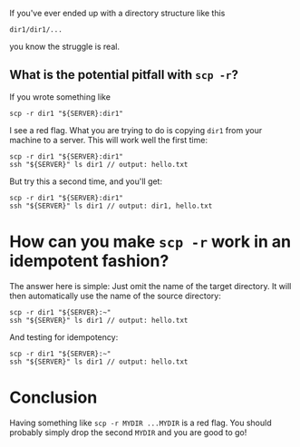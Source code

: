 If you've ever ended up with a directory structure like this

```
dir1/dir1/...
```

you know the struggle is real.

## What is the potential pitfall with `scp -r`?

If you wrote something like

```
scp -r dir1 "${SERVER}:dir1"
```

I see a red flag. What you are trying to do is copying `dir1` from your machine to a server. This will work well the first time:

```
scp -r dir1 "${SERVER}:dir1"
ssh "${SERVER}" ls dir1 // output: hello.txt
```

But try this a second time, and you'll get:

```
scp -r dir1 "${SERVER}:dir1"
ssh "${SERVER}" ls dir1 // output: dir1, hello.txt
```

# How can you make `scp -r` work in an idempotent fashion?

The answer here is simple: Just omit the name of the target directory. It will then automatically use the name of the source directory:

```
scp -r dir1 "${SERVER}:~"
ssh "${SERVER}" ls dir1 // output: hello.txt
```

And testing for idempotency:

```
scp -r dir1 "${SERVER}:~"
ssh "${SERVER}" ls dir1 // output: hello.txt
```

# Conclusion

Having something like `scp -r MYDIR ...MYDIR` is a red flag. You should probably simply drop the second `MYDIR` and you are good to go!
